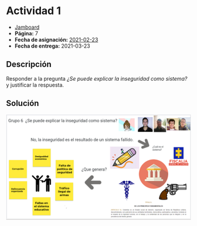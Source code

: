 # Actividad 1

- [Jamboard](https://jamboard.google.com/d/1glb6wzJw5niUfkfExuHEZky6OiGb1UYbk46QubsoeoU/viewer?f=0)
- **Página:** 7
- **Fecha de asignación:** [2021-02-23](../../class_notes/2021_02_23.md)
- **Fecha de entrega:** 2021-03-23

## Descripción

Responder a la pregunta *¿Se puede explicar la inseguridad como sistema?* y justificar la respuesta.

## Solución

![seguridad como sistema](00.png)